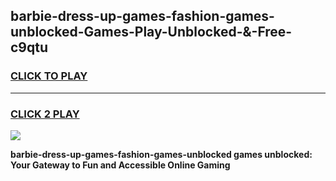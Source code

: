 
## barbie-dress-up-games-fashion-games-unblocked-Games-Play-Unblocked-&-Free-c9qtu
<h3>
<a href="https://premium76.site?title=barbie-dress-up-games-fashion-games-unblocked&ref=24A">CLICK TO PLAY</a></h3>
<hr>

<h3>
<a href="https://premium76.site?title=barbie-dress-up-games-fashion-games-unblocked&ref=24A">CLICK 2 PLAY</a>
  
</h3>

<a href="https://premium76.site?title=barbie-dress-up-games-fashion-games-unblocked&ref=24A"><img src="https://clearcache.store/games.png"></a>


**barbie-dress-up-games-fashion-games-unblocked games unblocked: Your Gateway to Fun and Accessible Online Gaming**
